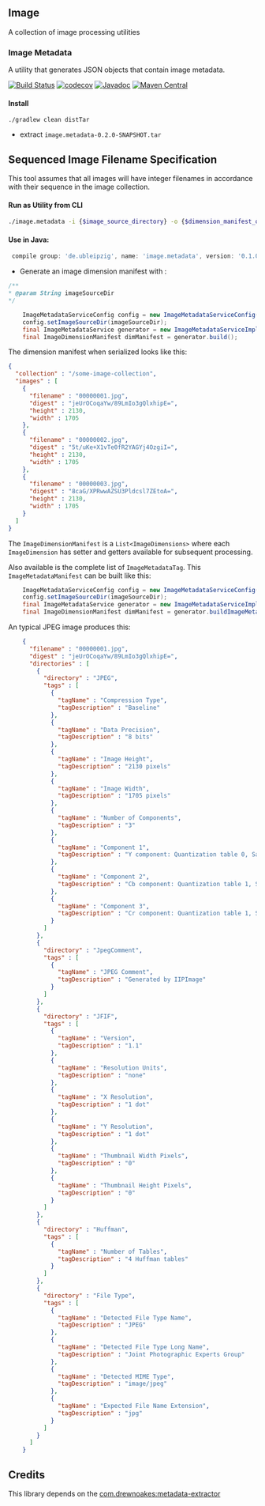 ## Image 
A collection of image processing utilities

### Image Metadata
A utility that generates JSON objects that contain image metadata.

[![Build Status](https://travis-ci.org/ubleipzig/image.png?branch=master)](https://travis-ci.org/ubleipzig/image)
[![codecov](https://codecov.io/gh/ubleipzig/image/branch/master/graph/badge.svg)](https://codecov.io/gh/ubleipzig/image)
[![Javadoc](https://javadoc-badge.appspot.com/de.ubleipzig/image.metadata.svg?label=javadoc)](https://ubleipzig.github.io/image/apidocs/)
[![Maven Central](https://img.shields.io/maven-central/v/de.ubleipzig/image.metadata.svg)](https://mvnrepository.com/artifact/de.ubleipzig/image.metadata/0.1.0)


#### Install
`./gradlew clean distTar`

* extract `image.metadata-0.2.0-SNAPSHOT.tar`

## Sequenced Image Filename Specification
This tool assumes that all images will have integer filenames in accordance with their sequence in the image collection.

#### Run as Utility from CLI

```bash
./image.metadata -i {$image_source_directory} -o {$dimension_manifest_output_file_path} -z {$metadata_manifest_output_path} (optional)
```

#### Use in Java:

```groovy
 compile group: 'de.ubleipzig', name: 'image.metadata', version: '0.1.0'
```


* Generate an image dimension manifest with :

```java
/**
* @param String imageSourceDir
*/
```

```java
    ImageMetadataServiceConfig config = new ImageMetadataServiceConfig();
    config.setImageSourceDir(imageSourceDir);
    final ImageMetadataService generator = new ImageMetadataServiceImpl(config);
    final ImageDimensionManifest dimManifest = generator.build();
```

The dimension manifest when serialized looks like this:
```json
{
  "collection" : "/some-image-collection",
  "images" : [
    {
      "filename" : "00000001.jpg",
      "digest" : "jeUrOCoqaYw/89LmIo3gQlxhipE=",
      "height" : 2130,
      "width" : 1705
    },
    {
      "filename" : "00000002.jpg",
      "digest" : "5t/uKe+X1vTe0fR2YAGYj4OzgiI=",
      "height" : 2130,
      "width" : 1705
    },
    {
      "filename" : "00000003.jpg",
      "digest" : "8caG/XPRwwAZSU3Pldcsl7ZEtoA=",
      "height" : 2130,
      "width" : 1705
    }
  ]
}
``` 

The `ImageDimensionManifest` is a `List<ImageDimensions>` where each `ImageDimension` has setter and getters available 
for subsequent processing.

Also available is the complete list of `ImageMetadataTag`.  This `ImageMetadataManifest` can be built like this:

```java
    ImageMetadataServiceConfig config = new ImageMetadataServiceConfig();
    config.setImageSourceDir(imageSourceDir);
    final ImageMetadataService generator = new ImageMetadataServiceImpl(config);
    final ImageDimensionManifest dimManifest = generator.buildImageMetadataManifest();
```

An typical JPEG image produces this:

```json
    {
      "filename" : "00000001.jpg",
      "digest" : "jeUrOCoqaYw/89LmIo3gQlxhipE=",
      "directories" : [
        {
          "directory" : "JPEG",
          "tags" : [
            {
              "tagName" : "Compression Type",
              "tagDescription" : "Baseline"
            },
            {
              "tagName" : "Data Precision",
              "tagDescription" : "8 bits"
            },
            {
              "tagName" : "Image Height",
              "tagDescription" : "2130 pixels"
            },
            {
              "tagName" : "Image Width",
              "tagDescription" : "1705 pixels"
            },
            {
              "tagName" : "Number of Components",
              "tagDescription" : "3"
            },
            {
              "tagName" : "Component 1",
              "tagDescription" : "Y component: Quantization table 0, Sampling factors 2 horiz/2 vert"
            },
            {
              "tagName" : "Component 2",
              "tagDescription" : "Cb component: Quantization table 1, Sampling factors 1 horiz/1 vert"
            },
            {
              "tagName" : "Component 3",
              "tagDescription" : "Cr component: Quantization table 1, Sampling factors 1 horiz/1 vert"
            }
          ]
        },
        {
          "directory" : "JpegComment",
          "tags" : [
            {
              "tagName" : "JPEG Comment",
              "tagDescription" : "Generated by IIPImage"
            }
          ]
        },
        {
          "directory" : "JFIF",
          "tags" : [
            {
              "tagName" : "Version",
              "tagDescription" : "1.1"
            },
            {
              "tagName" : "Resolution Units",
              "tagDescription" : "none"
            },
            {
              "tagName" : "X Resolution",
              "tagDescription" : "1 dot"
            },
            {
              "tagName" : "Y Resolution",
              "tagDescription" : "1 dot"
            },
            {
              "tagName" : "Thumbnail Width Pixels",
              "tagDescription" : "0"
            },
            {
              "tagName" : "Thumbnail Height Pixels",
              "tagDescription" : "0"
            }
          ]
        },
        {
          "directory" : "Huffman",
          "tags" : [
            {
              "tagName" : "Number of Tables",
              "tagDescription" : "4 Huffman tables"
            }
          ]
        },
        {
          "directory" : "File Type",
          "tags" : [
            {
              "tagName" : "Detected File Type Name",
              "tagDescription" : "JPEG"
            },
            {
              "tagName" : "Detected File Type Long Name",
              "tagDescription" : "Joint Photographic Experts Group"
            },
            {
              "tagName" : "Detected MIME Type",
              "tagDescription" : "image/jpeg"
            },
            {
              "tagName" : "Expected File Name Extension",
              "tagDescription" : "jpg"
            }
          ]
        }
      ]
    }
```    
    
## Credits
This library depends on the [com.drewnoakes:metadata-extractor](https://github.com/drewnoakes/metadata-extractor)    
